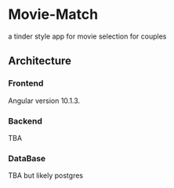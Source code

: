 # Movie-Match
a tinder style app for movie selection for couples

## Architecture

### Frontend
Angular version 10.1.3.
### Backend
TBA 
### DataBase
TBA but likely postgres